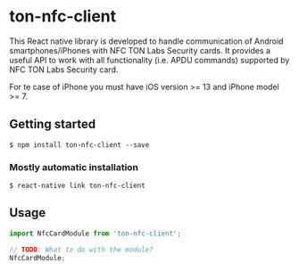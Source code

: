 # ton-nfc-client

This React native library is developed to handle communication of Android smartphones/iPhones with NFC TON Labs Security cards. It provides a useful API to work with all functionality (i.e. APDU commands) supported by NFC TON Labs Security card.

For te case of iPhone you must have iOS version >= 13 and iPhone model >= 7.

## Getting started

`$ npm install ton-nfc-client --save`

### Mostly automatic installation

`$ react-native link ton-nfc-client`

## Usage
```javascript
import NfcCardModule from 'ton-nfc-client';

// TODO: What to do with the module?
NfcCardModule;
```
